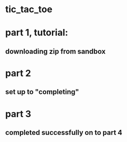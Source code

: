 # tic_tac_toe

# part 1, tutorial:
## downloading zip from sandbox

# part 2
## set up to "completing"

# part 3
## completed successfully on to part 4

  <!-- // function resetGame() {
  //   setHistory([Array(9).fill(null)]);
  //   setCurrentMove(0);
  //   setXIsNext(true);
  // }

  // function isGameOver() {
  //   return calculateWinner(currentSquares) || currentSquares.every(square => square);
  // } -->
